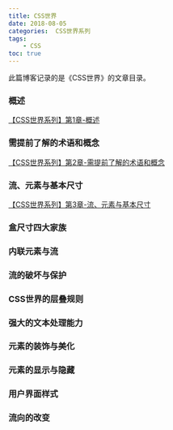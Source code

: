 ```yaml
---
title: CSS世界
date: 2018-08-05
categories:  CSS世界系列
tags:
    - CSS
toc: true
---
```

此篇博客记录的是《CSS世界》的文章目录。

<!--more-->

### 概述
[【CSS世界系列】第1章-概述](https://wang-qingqing.github.io/2018/08/08/%E3%80%90CSS%E4%B8%96%E7%95%8C%E3%80%91%E7%AC%AC1%E7%AB%A0-%E6%A6%82%E8%BF%B0/)

### 需提前了解的术语和概念
[【CSS世界系列】第2章-需提前了解的术语和概念](https://wang-qingqing.github.io/2018/08/12/%E3%80%90CSS%E4%B8%96%E7%95%8C%E7%B3%BB%E5%88%97%E3%80%91%E7%AC%AC2%E7%AB%A0-/)

### 流、元素与基本尺寸
[【CSS世界系列】第3章-流、元素与基本尺寸](https://wang-qingqing.github.io/2018/08/25/%E3%80%90CSS%E4%B8%96%E7%95%8C%E7%B3%BB%E5%88%97%E3%80%91%E7%AC%AC3%E7%AB%A0-%E6%B5%81%E3%80%81%E5%85%83%E7%B4%A0%E4%B8%8E%E5%9F%BA%E6%9C%AC%E5%B0%BA%E5%AF%B8/)

### 盒尺寸四大家族

### 内联元素与流

### 流的破坏与保护

### CSS世界的层叠规则

### 强大的文本处理能力

### 元素的装饰与美化

### 元素的显示与隐藏

### 用户界面样式

### 流向的改变